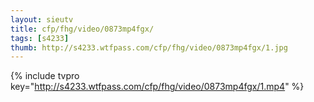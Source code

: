 ```yaml
--- 
layout: sieutv
title: cfp/fhg/video/0873mp4fgx/
tags: [s4233]
thumb: http://s4233.wtfpass.com/cfp/fhg/video/0873mp4fgx/1.jpg
---
```

{% include tvpro key="http://s4233.wtfpass.com/cfp/fhg/video/0873mp4fgx/1.mp4" %} 
